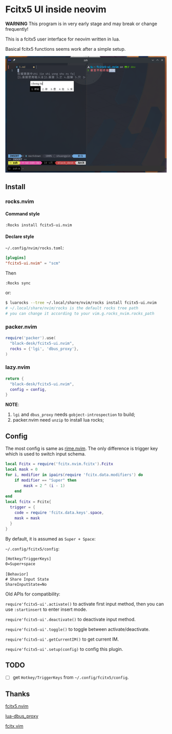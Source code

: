 # Fcitx5 UI inside neovim

**WARNING**
This program is in very early stage and may break or change frequently\!

This is a fcitx5 user interface for neovim written in lua.

Basical fcitx5 functions seems work after a simple setup.

![demo](./assets/screenshot.png)

## Install

### rocks.nvim

#### Command style

```vim
:Rocks install fcitx5-ui.nvim
```

#### Declare style

`~/.config/nvim/rocks.toml`:

```toml
[plugins]
"fcitx5-ui.nvim" = "scm"
```

Then

```vim
:Rocks sync
```

or:

```sh
$ luarocks --tree ~/.local/share/nvim/rocks install fcitx5-ui.nvim
# ~/.local/share/nvim/rocks is the default rocks tree path
# you can change it according to your vim.g.rocks_nvim.rocks_path
```

### packer.nvim

``` lua
require('packer').use(
  "black-desk/fcitx5-ui.nvim",
  rocks = {'lgi', 'dbus_proxy'},
)
```

### lazy.nvim

``` lua
return {
  "black-desk/fcitx5-ui.nvim",
  config = config,
}
```

**NOTE**:

1. `lgi` and `dbus_proxy` needs `gobject-introspection` to build;
2. packer.nvim need `unzip` to install lua rocks;

## Config

The most config is same as
[rime.nvim](https://github.com/rimeinn/rime.nvim#frontend).
The only difference is trigger key which is used to switch input schema.

```lua
local Fcitx = require('fcitx.nvim.fcitx').Fcitx
local mask = 0
for i, modifier in ipairs(require 'fcitx.data.modifiers') do
    if modifier == "Super" then
        mask = 2 ^ (i - 1)
    end
end
local fcitx = Fcitx{
  trigger = {
    code = require 'fcitx.data.keys'.space,
    mask = mask
  }
}
```

By default, it is assumed as `Super + Space`:

`~/.config/fcitx5/config`:

```dosini
[Hotkey/TriggerKeys]
0=Super+space

[Behavior]
# Share Input State
ShareInputState=No
```

Old APIs for compatibility:

`require'fcitx5-ui'.activate()` to activate first input method,
then you can use `:startinsert` to enter insert mode.

`require'fcitx5-ui'.deactivate()` to deactivate input method.

`require'fcitx5-ui'.toggle()` to toggle between activate/deactivate.

`require'fcitx5-ui'.getCurrentIM()` to get current IM.

`require'fcitx5-ui'.setup(config)` to config this plugin.

## TODO

- [ ] get `Hotkey/TriggerKeys` from `~/.config/fcitx5/config`.

## Thanks

[fcitx5.nvim][==link4==]

[lua-dbus\_proxy][==link5==]

[fcitx.vim][==link6==]

[==link1==]: https://github.com/fcitx/fcitx5/blob/master/src/lib/fcitx-utils/keysymgen.h
[==link2==]: https://github.com/fcitx/fcitx5/blob/master/src/lib/fcitx-utils/keysym.h
[==link3==]: https://github.com/black-desk/dotfiles/blob/e0af17d86b7719bac6d3c936b9ebdf4ffc3c22af/private_dot_config/nvim/lua/plugins-d/_fcitx.lua#L6-L28
[==link4==]: https://github.com/tonyfettes/fcitx5.nvim
[==link5==]: https://github.com/stefano-m/lua-dbus_proxy
[==link6==]: https://github.com/lilydjwg/fcitx.vim
